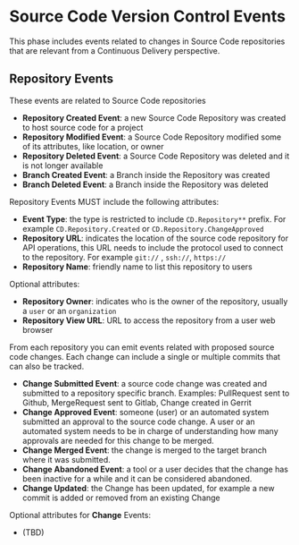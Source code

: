 # Source Code Version Control Events

This phase includes events related to changes in Source Code repositories that are relevant from a Continuous Delivery perspective.


## Repository Events

These events are related to Source Code repositories
- **Repository Created Event**: a new Source Code Repository was created to host source code for a project
- **Repository Modified Event**: a Source Code Repository modified some of its attributes, like location, or owner
- **Repository Deleted Event**: a Source Code Repository was deleted and it is not longer available
- **Branch Created Event**: a Branch inside the Repository was created 
- **Branch Deleted Event**: a Branch inside the Repository was deleted



Repository Events MUST include the following attributes:
- **Event Type**: the type is restricted to include `CD.Repository**` prefix. For example `CD.Repository.Created` or `CD.Repository.ChangeApproved`
- **Repository URL**: indicates the location of the source code repository for API operations, this URL needs to include the protocol used to connect to the repository. For example `git://` , `ssh://`, `https://`
- **Repository Name**: friendly name to list this repository to users

Optional attributes: 
- **Repository Owner**: indicates who is the owner of the repository, usually a `user` or an `organization`
- **Repository View URL**: URL to access the repository from a user web browser

From each repository you can emit events related with proposed source code changes. Each change can include a single or multiple commits that can also be tracked. 

- **Change Submitted Event**: a source code change was created and submitted to a repository specific branch. Examples: PullRequest sent to Github, MergeRequest sent to Gitlab, Change created in Gerrit
- **Change Approved Event**:  someone (user) or an automated system submitted an approval to the source code change. A user or an automated system needs to be in charge of understanding how many approvals are needed for this change to be merged.    
- **Change Merged Event**: the change is merged to the target branch where it was submitted. 
- **Change Abandoned Event**: a tool or a user decides that the change has been inactive for a while and it can be considered abandoned.
- **Change Updated**: the Change has been updated, for example a new commit is added or removed from an existing Change


Optional attributes for **Change** Events: 
- (TBD)
